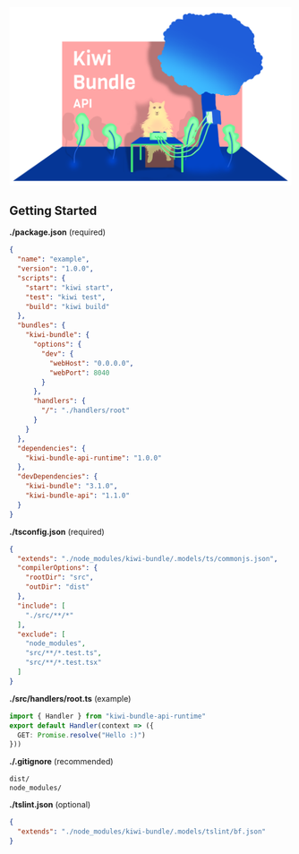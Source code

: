 
![Image of Yaktocat](./assets/cover.png)

## Getting Started

**./package.json** (required)
```json
{
  "name": "example",
  "version": "1.0.0",
  "scripts": {
    "start": "kiwi start",
    "test": "kiwi test",
    "build": "kiwi build"
  },
  "bundles": {
    "kiwi-bundle": {
      "options": {
        "dev": {
          "webHost": "0.0.0.0",
          "webPort": 8040
        }
      },
      "handlers": {
        "/": "./handlers/root"
      }
    }
  },
  "dependencies": {
    "kiwi-bundle-api-runtime": "1.0.0"
  },
  "devDependencies": {
    "kiwi-bundle": "3.1.0",
    "kiwi-bundle-api": "1.1.0"
  }
}
```

**./tsconfig.json** (required)
```json
{
  "extends": "./node_modules/kiwi-bundle/.models/ts/commonjs.json",
  "compilerOptions": {
    "rootDir": "src",
    "outDir": "dist"
  },
  "include": [
    "./src/**/*"
  ],
  "exclude": [
    "node_modules",
    "src/**/*.test.ts",
    "src/**/*.test.tsx"
  ]
}
```

**./src/handlers/root.ts** (example)
```typescript
import { Handler } from "kiwi-bundle-api-runtime"
export default Handler(context => ({
  GET: Promise.resolve("Hello :)")
}))
```

**./.gitignore** (recommended)
```
dist/
node_modules/
```

**./tslint.json** (optional)
```json
{
  "extends": "./node_modules/kiwi-bundle/.models/tslint/bf.json"
}
```
